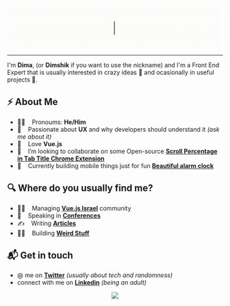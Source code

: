 <!-- # Hello, nerds 🤓 -->

<p align="center">
  <img src="https://raw.githubusercontent.com/dimshik100/dimshik100/master/dima_vishnevetsky_hi.gif">
</p>

---

I'm **Dima**, (or **Dimshik** if you want to use the nickname) and I'm a Front End Expert that is usually interested in crazy ideas 🦄 and ocasionally in useful projects 🤖.

## ⚡️ About Me

* 🧑‍🎤 &nbsp;&nbsp; Pronoums: **He/Him**
* 👾 &nbsp;&nbsp; Passionate about **UX** and why developers should understand it *(ask me about it)*
* 💚 &nbsp;&nbsp; Love **Vue.js**
* 👯 &nbsp;&nbsp; I’m looking to collaborate on some Open-source [**Scroll Percentage in Tab Title Chrome Extension**](https://github.com/dimshik100/Scroll-Percentage-in-Tab-Title-Chrome-Extension)
* 📱 &nbsp;&nbsp; Currently building mobile things just for fun [**Beautiful alarm clock**](https://github.com/dimshik100/Wheely-your-beautiful-alarm-clock)

## 🔍 Where do you usually find me?

* 🧙‍♂️ &nbsp;&nbsp; Managing [**Vue.js Israel**](http://vuejsisrael.com) community 
* 🎤 &nbsp;&nbsp; Speaking in [**Conferences**](https://youtu.be/PxmyKbqGchI)
* ✍️ &nbsp;&nbsp; Writing [**Articles**](https://dev.to/dimshik100)
* 👷‍♂️ &nbsp;&nbsp; Building [**Weird Stuff**](https://dimshik.com)

## 📬 Get in touch

* @ me on [**Twitter**](https://twitter.com/dimshik100) *(usually about tech and randomness)*
* connect with me on [**Linkedin**](https://www.linkedin.com/in/dimshik100/) *(being an adult)*

<p align='center'>
  <img src="https://visitor-badge.glitch.me/badge?page_id=dimshik100.visitor-badge">
</p>
